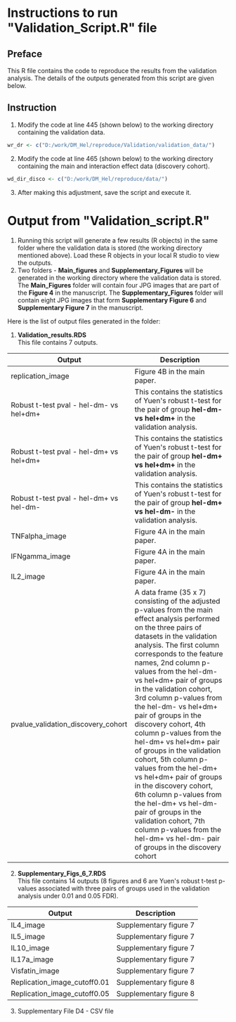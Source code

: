 # Instructions to run "Validation_Script.R" file
## Preface
This R file contains the code to reproduce the results from the validation analysis.
The details of the outputs generated from this script are given below.

## Instruction
1. Modify the code at line 445 (shown below) to the working directory containing the validation data.
```R
wr_dr <- c("D:/work/DM_Hel/reproduce/Validation/validation_data/")
```
2. Modify the code at line 465 (shown below) to the working directory containing the main and interaction effect data (discovery cohort).
```R
wd_dir_disco <- c("D:/work/DM_Hel/reproduce/data/")
```
3. After making this adjustment, save the script and execute it.

# Output from "Validation_script.R"
1) Running this script will generate a few results (R objects) in the same folder where the validation data is stored (the working directory mentioned above). Load these R objects in your local R studio to view the outputs.
2) Two folders - **Main_figures** and **Supplementary_Figures** will be generated in the working directory where the validation data is stored. The **Main_Figures** folder will contain four JPG images that are part of the **Figure 4** in the manuscript. The **Supplementary_Figures** folder will contain eight JPG images that form **Supplementary Figure 6** and **Supplementary Figure 7** in the manuscript.

Here is the list of output files generated in the folder:
1) **Validation_results.RDS**<br>
This file contains 7 outputs.

|Output|Description|
|---|---|
|replication_image| Figure 4B in the main paper.|
|Robust t-test pval - hel-dm- vs hel+dm+| This contains the statistics of Yuen's robust t-test for the pair of group **hel-dm- vs hel+dm+** in the validation analysis.|
|Robust t-test pval - hel-dm+ vs hel+dm+| This contains the statistics of Yuen's robust t-test for the pair of group **hel-dm+ vs hel+dm+** in the validation analysis.|
|Robust t-test pval - hel-dm+ vs hel-dm-| This contains the statistics of Yuen's robust t-test for the pair of group **hel-dm+ vs hel-dm-** in the validation analysis.|
|TNFalpha_image| Figure 4A in the main paper.|
|IFNgamma_image| Figure 4A in the main paper.|
|IL2_image| Figure 4A in the main paper.|
|pvalue_validation_discovery_cohort|A data frame (35 x 7) consisting of the adjusted p-values from the main effect analysis performed on the three pairs of datasets in the validation analysis. The first column corresponds to the feature names, 2nd column p-values from the hel-dm- vs hel+dm+ pair of groups in the validation cohort, 3rd column p-values from the hel-dm- vs hel+dm+ pair of groups in the discovery cohort, 4th column p-values from the hel-dm+ vs hel+dm+ pair of groups in the validation cohort, 5th column p-values from the hel-dm+ vs hel+dm+ pair of groups in the discovery cohort, 6th column p-values from the hel-dm+ vs hel-dm- pair of groups in the validation cohort, 7th column p-values from the hel-dm+ vs hel-dm- pair of groups in the discovery cohort |
2) **Supplementary_Figs_6_7.RDS**<br>
This file contains 14 outputs (8 figures and 6 are Yuen's robust t-test p-values associated with three pairs of groups used in the validation analysis under 0.01 and 0.05 FDR).

|Output|Description|
|---|---|
|IL4_image| Supplementary figure 7|
|IL5_image| Supplementary figure 7|
|IL10_image| Supplementary figure 7|
|IL17a_image| Supplementary figure 7|
|Visfatin_image| Supplementary figure 7|
|Replication_image_cutoff0.01| Supplementary figure 8|
|Replication_image_cutoff0.05| Supplementary figure 8|

3) Supplementary File D4 - CSV file




